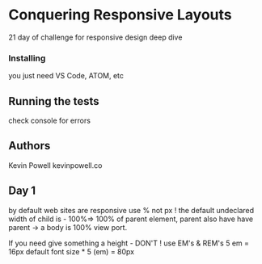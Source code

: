 # Conquering Responsive Layouts
21 day of challenge for responsive design deep dive

### Installing
you just need VS Code, ATOM, etc

## Running the tests
check console for errors

## Authors
Kevin Powell kevinpowell.co

## Day 1
by default web sites are responsive
use % not px ! 
the default undeclared width of child is - 100%=> 100% of parent element, parent also have have parent  -> a body is 100% view port.

If you need give something a height - DON'T !
use EM's & REM's
 5 em = 16px default font size * 5 (em) = 80px 